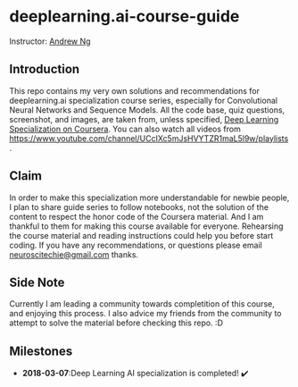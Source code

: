 # deeplearning.ai-course-guide

Instructor: [Andrew Ng](http://www.andrewng.org/)

## Introduction
This repo contains my very own solutions and recommendations for deeplearning.ai specialization course series, especially for Convolutional Neural Networks and Sequence Models.
All the code base, quiz questions, screenshot, and images, are taken from, unless specified, [Deep Learning Specialization on Coursera](https://www.coursera.org/specializations/deep-learning).
You can also watch all videos from https://www.youtube.com/channel/UCcIXc5mJsHVYTZR1maL5l9w/playlists.

## Claim
In order to make this specialization more understandable for newbie people, I plan to share guide series to follow notebooks, not the solution of the content to respect the honor code of the Coursera material. And I am thankful to them for making this course available for everyone.
Rehearsing the course material and reading instructions could help you before start coding. If you have any recommendations, or questions please email neuroscitechie@gmail.com thanks.

## Side Note
Currently I am leading a community towards completition of this course, and enjoying this process. I also advice my friends from the community to attempt to solve the material before checking this repo. :D
## Milestones

  
  - **2018-03-07**:Deep Learning AI specialization is completed! ✔️
  
  
